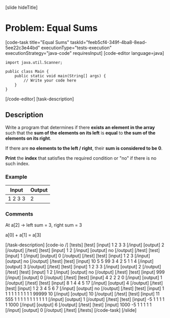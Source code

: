[slide hideTitle]
# Problem: Equal Sums
[code-task title="Equal Sums" taskId="feeb5cf4-349f-4ba8-8ead-5ee22c3e44bd" executionType="tests-execution" executionStrategy="java-code" requiresInput]
[code-editor language=java]
```
import java.util.Scanner;

public class Main {
    public static void main(String[] args) {
        // Write your code here
    }
}
```
[/code-editor]
[task-description]
## Description
Write a program that determines if there **exists an element in the array** such that the **sum of the elements on its left** is **equal** to **the sum of the elements on its right**.

If there are **no elements to the left / right**, their **sum is considered to be 0**.

**Print** the **index** that satisfies the required condition or "no" if there is no such index.

### Example
| **Input** | **Output** |
| --- | --- |
| 1 2 3 3 | 2 |

### Comments
At a\[2\] -> left sum = 3, right sum = 3

a\[0\] + a\[1\] = a\[3\]

[/task-description]
[code-io /]
[tests]
[test]
[input]
1 2 3 3
[/input]
[output]
2
[/output]
[/test]
[test]
[input]
1 2
[/input]
[output]
no
[/output]
[/test]
[test]
[input]
1
[/input]
[output]
0
[/output]
[/test]
[test]
[input]
1 2 3
[/input]
[output]
no
[/output]
[/test]
[test]
[input]
10 5 5 99 3 4 2 5 1 1 4
[/input]
[output]
3
[/output]
[/test]
[test]
[input]
1 2 3 3
[/input]
[output]
2
[/output]
[/test]
[test]
[input]
1 2
[/input]
[output]
no
[/output]
[/test]
[test]
[input]
999
[/input]
[output]
0
[/output]
[/test]
[test]
[input]
4 2 2 2 0
[/input]
[output]
1
[/output]
[/test]
[test]
[input]
8 1 4 4 5 17
[/input]
[output]
4
[/output]
[/test]
[test]
[input]
1 2 3 4 5 6 7
[/input]
[output]
no
[/output]
[/test]
[test]
[input]
1 1 1 1 1 1 1 1 1 1 99999 10
[/input]
[output]
10
[/output]
[/test]
[test]
[input]
11 555 1 1 1 1 1 1 1 1 1 1 1
[/input]
[output]
1
[/output]
[/test]
[test]
[input]
-5 1 1 1 1 1 1000
[/input]
[output]
6
[/output]
[/test]
[test]
[input]
1000 -5 1 1 1 1 1
[/input]
[output]
0
[/output]
[/test]
[/tests]
[/code-task]
[/slide]